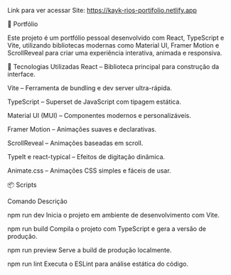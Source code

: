 

Link para ver acessar Site: https://kayk-rios-portifolio.netlify.app 

📁 Portfólio

Este projeto é um portfólio pessoal desenvolvido com React, TypeScript e Vite, utilizando bibliotecas modernas como Material UI, Framer Motion e ScrollReveal para criar uma experiência interativa, animada e responsiva.

🚀 Tecnologias Utilizadas
React – Biblioteca principal para construção da interface.

Vite – Ferramenta de bundling e dev server ultra-rápida.

TypeScript – Superset de JavaScript com tipagem estática.

Material UI (MUI) – Componentes modernos e personalizáveis.

Framer Motion – Animações suaves e declarativas.

ScrollReveal – Animações baseadas em scroll.

TypeIt e react-typical – Efeitos de digitação dinâmica.

Animate.css – Animações CSS simples e fáceis de usar.

📦 Scripts

Comando	Descrição

npm run dev	Inicia o projeto em ambiente de desenvolvimento com Vite.

npm run build	Compila o projeto com TypeScript e gera a versão de produção.

npm run preview	Serve a build de produção localmente.

npm run lint	Executa o ESLint para análise estática do código.

